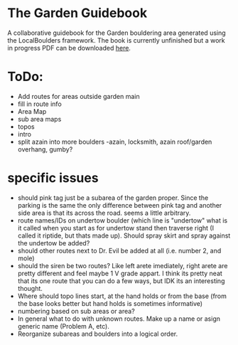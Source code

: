 # The Garden Guidebook
 A collaborative guidebook for the Garden bouldering area generated using the LocalBoulders framework. The book is currently unfinished but a work in progress PDF can be downloaded [here](https://github.com/AndrewChild/The-Garden-Guidebook/raw/main/guideBook.pdf).

# ToDo:
- Add routes for areas outside garden main
- fill in route info
- Area Map
- sub area maps
- topos
- intro
- split azain into more boulders
  -azain, locksmith, azain roof/garden overhang, gumby?

# specific issues
- should pink tag just be a subarea of the garden proper. Since the parking is the same the only difference between pink tag and another side area is that its across the road. seems a little arbitrary.
- route names/IDs on undertow boulder (which line is "undertow" what is it called when you start as for undertow stand then traverse right (I called it riptide, but thats made up). Should spray skirt and spray against the undertow be added?
- should other routes next to Dr. Evil be added at all (i.e. number 2, and mole)
- should the siren be two routes? Like left arete imediately, right arete are pretty different and feel maybe 1 V grade appart. I think its pretty neat that its one route that you can do a few ways, but IDK its an interesting thought.
- Where should topo lines start, at the hand holds or from the base (from the base looks better but hand holds is sometimes informative)
- numbering based on sub areas or area?
- In general what to do with unknown routes. Make up a name or asign generic name (Problem A, etc).
- Reorganize subareas and boulders into a logical order.